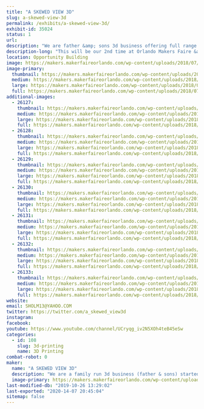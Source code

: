 ```yaml
---
title: "A SKEWED VIEW 3D"
slug: a-skewed-view-3d
permalink: /exhibits/a-skewed-view-3d/
exhibit-id: 35024
status: 1
url: 
description: "We are father &amp; sons 3d business offering full range of 3d services. Last year we did 3 new designs modeled, printed &amp; videos up every week &amp; ended up with over 200 by years end. This year we are focusing on getting our website up &amp; working on architectural renderings &amp; models too. We look forward to making new connections &amp; meeting new makers everyday. So stoked to be part of this makers faire as this was the biggest &amp; best maker show we have done to date."
description-long: "This will be our 2nd time at Orlando Makers Faire &amp; we are so stoked to be back. We are doing a lot more architectural modeling along with prototyping &amp; props. We never try to make copies of original designs but do our version of them, its our homage to all things we love. We design stuff I loved as a kid &amp; stuff my kids love. Make sure you check us out on YouTube as we have over 400 videos up atm &amp; we now do a weekly livestream Sundays Skewed Stream w/ Sholm &amp; Sons every Sunday at 9pm est., please make sure you subscribe &amp; ring bell as we always got new content coming out. Thanks for taking time to read description &amp; look forward to meeting everyone there. Make sure you swing by our tables &amp; say hi, we will also be bringing a lot of little 3d printed goodies for handouts too. Have a wonderful day. God bless"
location: Opportunity Building
image: https://makers.makerfaireorlando.com/wp-content/uploads/2018/07/logo-5-1024x576.png
image-primary:
  thumbnail: https://makers.makerfaireorlando.com/wp-content/uploads/2018/07/logo-5-150x150.png
  medium: https://makers.makerfaireorlando.com/wp-content/uploads/2018/07/logo-5-300x169.png
  large: https://makers.makerfaireorlando.com/wp-content/uploads/2018/07/logo-5-1024x576.png
  full: https://makers.makerfaireorlando.com/wp-content/uploads/2018/07/logo-5.png
additional-images:
  - 26127:
    thumbnail: https://makers.makerfaireorlando.com/wp-content/uploads/2018/07/TABLE-1-1-150x150.png
    medium: https://makers.makerfaireorlando.com/wp-content/uploads/2018/07/TABLE-1-1-300x169.png
    large: https://makers.makerfaireorlando.com/wp-content/uploads/2018/07/TABLE-1-1-1024x576.png
    full: https://makers.makerfaireorlando.com/wp-content/uploads/2018/07/TABLE-1-1.png
  - 26128:
    thumbnail: https://makers.makerfaireorlando.com/wp-content/uploads/2018/07/ENCLOSURE-1-150x150.png
    medium: https://makers.makerfaireorlando.com/wp-content/uploads/2018/07/ENCLOSURE-1-300x169.png
    large: https://makers.makerfaireorlando.com/wp-content/uploads/2018/07/ENCLOSURE-1-1024x576.png
    full: https://makers.makerfaireorlando.com/wp-content/uploads/2018/07/ENCLOSURE-1.png
  - 26129:
    thumbnail: https://makers.makerfaireorlando.com/wp-content/uploads/2018/07/TABLE-2-150x150.png
    medium: https://makers.makerfaireorlando.com/wp-content/uploads/2018/07/TABLE-2-300x169.png
    large: https://makers.makerfaireorlando.com/wp-content/uploads/2018/07/TABLE-2-1024x576.png
    full: https://makers.makerfaireorlando.com/wp-content/uploads/2018/07/TABLE-2.png
  - 26130:
    thumbnail: https://makers.makerfaireorlando.com/wp-content/uploads/2018/07/TABLE-3-150x150.png
    medium: https://makers.makerfaireorlando.com/wp-content/uploads/2018/07/TABLE-3-300x169.png
    large: https://makers.makerfaireorlando.com/wp-content/uploads/2018/07/TABLE-3-1024x576.png
    full: https://makers.makerfaireorlando.com/wp-content/uploads/2018/07/TABLE-3.png
  - 26131:
    thumbnail: https://makers.makerfaireorlando.com/wp-content/uploads/2018/07/TABLE-4-1-150x150.png
    medium: https://makers.makerfaireorlando.com/wp-content/uploads/2018/07/TABLE-4-1-300x169.png
    large: https://makers.makerfaireorlando.com/wp-content/uploads/2018/07/TABLE-4-1-1024x576.png
    full: https://makers.makerfaireorlando.com/wp-content/uploads/2018/07/TABLE-4-1.png
  - 26132:
    thumbnail: https://makers.makerfaireorlando.com/wp-content/uploads/2018/07/TABLE-5-150x150.png
    medium: https://makers.makerfaireorlando.com/wp-content/uploads/2018/07/TABLE-5-300x169.png
    large: https://makers.makerfaireorlando.com/wp-content/uploads/2018/07/TABLE-5-1024x576.png
    full: https://makers.makerfaireorlando.com/wp-content/uploads/2018/07/TABLE-5.png
  - 26133:
    thumbnail: https://makers.makerfaireorlando.com/wp-content/uploads/2018/07/OUR-RACKS-1-150x150.jpg
    medium: https://makers.makerfaireorlando.com/wp-content/uploads/2018/07/OUR-RACKS-1-300x225.jpg
    large: https://makers.makerfaireorlando.com/wp-content/uploads/2018/07/OUR-RACKS-1-1024x768.jpg
    full: https://makers.makerfaireorlando.com/wp-content/uploads/2018/07/OUR-RACKS-1.jpg
website: 
email: SHOLM13@YAHOO.COM
twitter: https://twitter.com/a_skewed_view3d
instagram: 
facebook: 
youtube: https://www.youtube.com/channel/UCryqg_iv2N5XOh4teB45eSw
categories:
  - id: 108
    slug: 3d-printing
    name: 3D Printing
combat-robot: 0
maker:
  name: "A SKEWED VIEW 3D"
  description: "We are a family run 3d business (father & sons) started last year. We are working on the side from the house atm. We are doing 3 new designs a week for 2018 & are already over 90 designs done. you can find us on youtube & twitter. we put up the stl files for our designs on thingiverse & myminifactory all under A Skewed View 3d. We love to bring ideas to life, if you have any you want brought to reality hit us up. We absolutely love the 3d printing community, next to my family & church this is best community ever been part of. Thank you for reading our profile & have a wonderful day. God bless"
  image-primary: https://makers.makerfaireorlando.com/wp-content/uploads/2018/07/BOYS-I.jpeg
last-modified-db: "2019-10-26 13:29:02"
last-exported: "2020-14-07 20:45:04"
sitemap: false
---
```

